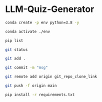 # LLM-Quiz-Generator

```bash
conda create -p env python=3.8 -y
```

```bash
conda activate ./env
```

```bash
pip list 
```

```bash 
git status
```


```bash 
git add . 
```


```bash 
git commit -m "msg"
```


```bash 
git remote add origin git_repo_clone_link
```


```bash 
git push -f origin main 
```


```bash 
pip install -r requirements.txt
```